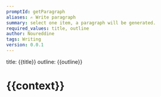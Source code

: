```yaml
---
promptId: getParagraph
aliases: ✍️ Write paragraph
summary: select one item, a paragraph will be generated.
required_values: title, outline
author: Noureddine
tags: Writing
version: 0.0.1
---
```

title:
{{title}}
outline:
{{outline}}

# {{context}}